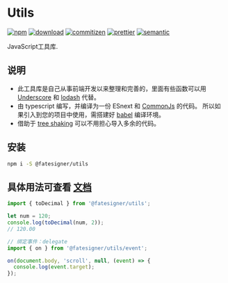 # Utils

[![npm][npm-image]][npm-url]
[![download][download-image]][download-url]
[![commitizen][commitizen-image]][commitizen-url]
[![prettier][prettier-image]][prettier-url]
[![semantic][semantic-image]][semantic-url]

[npm-image]: https://img.shields.io/npm/v/@fatesigner/utils.svg?style=flat-square&logo=npm
[npm-url]: https://npmjs.com/package/@fatesigner/utils
[prettier-image]: https://img.shields.io/badge/styled_with-prettier-ff69b4.svg?style=flat-square&logo=prettier
[prettier-url]: https://github.com/prettier/prettier
[download-image]: https://img.shields.io/npm/dw/@fatesigner/utils.svg?style=flat-square
[download-url]: https://npmjs.com/package/@fatesigner/utils
[commitizen-image]: https://img.shields.io/badge/commitizen-friendly-green.svg?style=flat-square
[commitizen-url]: http://commitizen.github.io/cz-cli/
[semantic-image]: https://img.shields.io/badge/%20%20%F0%9F%93%A6%F0%9F%9A%80-semantic--release-e10079.svg?style=flat-square&color=9cf
[semantic-url]: https://opensource.org/licenses/MIT

JavaScript工具库.

## 说明

- 此工具库是自己从事前端开发以来整理和完善的，里面有些函数可以用 [Underscore](https://underscorejs.org/) 和 [lodash](https://lodash.com/docs) 代替。
- 由 typescript 编写，并编译为一份 ESnext 和 [CommonJs](https://requirejs.org/docs/commonjs.html) 的代码。
  所以如果引入到您的项目中使用，需搭建好 [babel](https://babeljs.io/docs/en/) 编译环境。
- 借助于 [tree shaking](https://webpack.docschina.org/guides/tree-shaking/) 可以不用担心导入多余的代码。

## 安装

```bash
npm i -S @fatesigner/utils
```

## 具体用法可查看 [文档](https://fatesigner.github.io/utils/)
```js
import { toDecimal } from '@fatesigner/utils';

let num = 120;
console.log(toDecimal(num, 2));
// 120.00

// 绑定事件：delegate
import { on } from '@fatesigner/utils/event';

on(document.body, 'scroll', null, (event) => {
  console.log(event.target);
});
```

